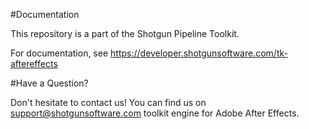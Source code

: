#Documentation

This repository is a part of the Shotgun Pipeline Toolkit.

For documentation, see https://developer.shotgunsoftware.com/tk-aftereffects

#Have a Question?

Don't hesitate to contact us! You can find us on support@shotgunsoftware.com toolkit engine for Adobe After Effects.

